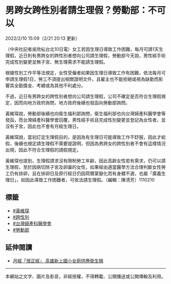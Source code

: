 # 男跨女跨性別者請生理假？勞動部：不可以

2022/2/10 15:09（2/21 20:13 更新）  

（中央社記者吳欣紜台北10日電）女工若因生理日導致工作困難，每月可請1天生理假，近日則有男跨女的跨性別者想向公司請生理假，勞動部今天說，男性經手術完成性別變更並無子宮、無生理需求不能請生理假。  

根據性別工作平等法規定，女性受僱者如果因生理日導致工作有困難，依法每月可申請生理假1日，勞工不須提出相關證明文件，且雇主也不能拒絕或視為缺勤而影響其全勤獎金、考績或為其他不利處分。  

不過，近日有男跨女的跨性別者想向公司請生理假，公司不確定是否符合生理假規定，因而向地方政府詢問，地方政府後續也發函向勞動部詢問。  

黃維琛說，勞動部後續也向衛生福利部詢問，衛生福利部也向台灣婦產科醫學會等發函，而台灣婦產科醫學會回覆，男性經手術且完成性別變更並登記為女性者，並沒有子宮，因此也不會有月經生理日。  

黃維琛說，當初訂定生理假目的，是因為有生理日可能導致工作不舒服，因此才給假，後續也規定請生理假不需要提證明，但因為男跨女的跨性別者不會有這樣情況出現，因此不符合生理假的請假規定。  

黃維琛也提到，生理假請求沒有限制勞工年齡，因此高齡女性若有需求，仍可以請生理假，至於因病切除子宮及卵巢的女性，如果經由適當醫學方法合理判斷女性勞工仍有排卵，且在排卵日及原行經日仍因荷爾蒙變化而有身體不適，也屬「廣義生理日」，如因此導致工作困難者，可依法請生理假。（編輯：陳清芳）1110210  

## 標籤
- [#黃維琛](#)
- [#跨性別](#)
- [#台灣婦產科醫學會](#)
- [#勞動部](#)

## 延伸閱讀
- [月經「很正經」 高雄新上國小女廁供應衛生棉](https://www.cna.com.tw/news/ahel/202202210213.aspx)  

---  

本網站之文字、圖片及影音，非經授權，不得轉載、公開播送或公開傳輸及利用。  